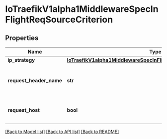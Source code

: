 # IoTraefikV1alpha1MiddlewareSpecInFlightReqSourceCriterion

## Properties
Name | Type | Description | Notes
------------ | ------------- | ------------- | -------------
**ip_strategy** | [**IoTraefikV1alpha1MiddlewareSpecInFlightReqSourceCriterionIpStrategy**](IoTraefikV1alpha1MiddlewareSpecInFlightReqSourceCriterionIpStrategy.md) |  | [optional] 
**request_header_name** | **str** | RequestHeaderName defines the name of the header used to group incoming requests. | [optional] 
**request_host** | **bool** | RequestHost defines whether to consider the request Host as the source. | [optional] 

[[Back to Model list]](../README.md#documentation-for-models) [[Back to API list]](../README.md#documentation-for-api-endpoints) [[Back to README]](../README.md)


